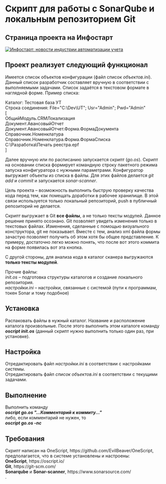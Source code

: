 <h1>Скрипт для работы с SonarQube и локальным репозиторием Git</h1>

<h2>Страница проекта на Инфостарт</h2>
<a href="https://infostart.ru/1c/tools/2139629/"><img src="https://infostart.ru/bitrix/templates/sandbox_empty/assets/tpl/abo/img/logo.svg" border="0" alt="Инфостарт: новости индустрии автоматизации учета"></a>

<h2>Проект реализует следующий функционал</h2>

Имеется список объектов конфигурации (файл список <i>объектов.ini</i>). Данный список разработчик составляет вручную в соответствии с выполняемыми задачами. Список задаётся в текстовом формате в наглядной форме. Пример списка:

Каталог: Тестовая база УТ<br>
Строка соединения: File="C:\Dev\UT"; Usr="Admin"; Pwd="Admin"<br>
[<br>
ОбщийМодуль.CRMЛокализация<br>
Документ.АвансовыйОтчет<br>
Документ.АвансовыйОтчет.Форма.ФормаДокумента<br>
Справочник.Номенклатура<br>
Справочник.Номенклатура.Форма.ФормаСписка<br>
C:\Разработка\Печать реестра.epf<br>
]

Далее вручную или по расписанию запускается скрипт (<i>go.os</i>). Скрипт на основании списка формирует командную строку пакетного режима запуска конфигуратора с нужными параметрами. Конфигуратор выгружает объекты из списка в файлы. Для этих файлов делается <i>git</i> <i>add</i> и <i>commit</i> и запускается <i>sonar-scanner</i>.

Цель проекта – возможность выполнить быструю проверку качества кода перед тем, как помещать доработки в рабочее хранилище. В этой связи используется только локальный репозиторий, push в публичный репозиторий не делается.

Скрипт выгружает в Git <b>все файлы</b>, а не только тексты модулей. Данное решение принято осознано. Git позволяет увидеть изменения только в текстовых файлах. Изменения, сделанные с помощью визуального конструктора, git не показывает. Вместе с тем, анализ xml файла формы зачастую позволяет получить об этом хотя бы общее представление. К примеру, достаточно легко можно понять, что после вот этого коммита на форме появилась вот эта кнопка.

С другой стороны, для анализа кода в каталог сканера выгружаются <b>только тексты модулей</b>.

Прочие файлы:<br> 
<i>init.os</i> – подготовка структуры каталогов и создание локального репозитория.<br>
<i>настройки.ini</i> – настройки, связанные с системой (пути к программам, токен Sonar и тому подобное)

<h2>Установка</h2>
Распаковать файлы в нужный каталог. Название и расположение каталога произвольные. После этого выполнить этом каталоге команду <i><b>oscript init.os</b></i> (данный скрипт нужно выполнить только один раз, при установке).

<h2>Настройка</h2>
Отредактировать файл <i>настройки.ini</i> в соответствии с настройками системы.<br>
Отредактировать файл <i>список объектов.ini</i> в соответствии с текущими задачами.

<h2>Выполнение</h2>
Выполнить команду<br> 
<i><b>oscript go.os "...Комментарий к коммиту..."</b></i><br>
либо, если комментарий не нужен, то <br>
<i><b>oscript go.os -nc</b></i>

<h2>Требования</h2>
Скрипт написан на OneScript, https://github.com/EvilBeaver/OneScript, предполагается, что в системе установлены и настроены:<br>
<b>OneScript</b>, https://oscript.io/<br>
<b>Git</b>, https://git-scm.com/<br>
<b>Sonarqube</b> и <b>Sonar-scanner</b>, https://www.sonarsource.com/<br>.
